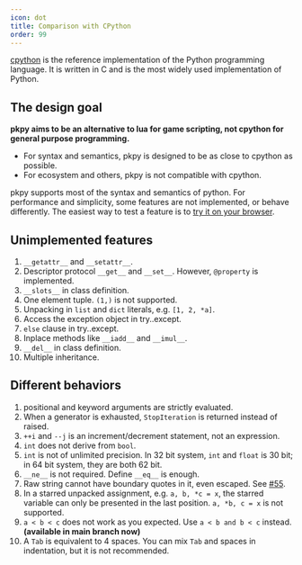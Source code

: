 ```yaml
---
icon: dot
title: Comparison with CPython
order: 99
---
```


[cpython](https://github.com/python/cpython) is the reference implementation of the Python programming language. It is written in C and is the most widely used implementation of Python.

## The design goal

**pkpy aims to be an alternative to lua for
game scripting, not cpython for general purpose programming.**

+ For syntax and semantics, pkpy is designed to be as close to cpython as possible.
+ For ecosystem and others, pkpy is not compatible with cpython.

pkpy supports most of the syntax and semantics of python.
For performance and simplicity, some features are not implemented, or behave differently.
The easiest way to test a feature is to [try it on your browser](https://pocketpy.dev/static/web/).

## Unimplemented features

1. `__getattr__` and `__setattr__`.
2. Descriptor protocol `__get__` and `__set__`. However, `@property` is implemented.
3. `__slots__` in class definition.
4. One element tuple. `(1,)` is not supported.
5. Unpacking in `list` and `dict` literals, e.g. `[1, 2, *a]`.
6. Access the exception object in try..except.
7.  `else` clause in try..except.
8.  Inplace methods like `__iadd__` and `__imul__`.
9. `__del__` in class definition.
10. Multiple inheritance.

## Different behaviors

1. positional and keyword arguments are strictly evaluated.
2. When a generator is exhausted, `StopIteration` is returned instead of raised.
3. `++i` and `--j` is an increment/decrement statement, not an expression.
4. `int` does not derive from `bool`.
5. `int` is not of unlimited precision. In 32 bit system, `int` and `float` is 30 bit; in 64 bit system, they are both 62 bit.
6. `__ne__` is not required. Define `__eq__` is enough.
7. Raw string cannot have boundary quotes in it, even escaped. See [#55](https://github.com/blueloveTH/pocketpy/issues/55).
8. In a starred unpacked assignment, e.g. `a, b, *c = x`, the starred variable can only be presented in the last position. `a, *b, c = x` is not supported.
9. `a < b < c` does not work as you expected. Use `a < b and b < c` instead. **(available in main branch now)**
10. A `Tab` is equivalent to 4 spaces. You can mix `Tab` and spaces in indentation, but it is not recommended.